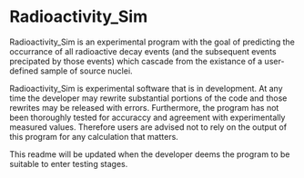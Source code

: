# Radioactivity_Sim 

Radioactivity_Sim is an experimental program with the goal of predicting the occurrance of all radioactive decay events (and the subsequent events precipated by those events) which cascade from the existance of a user-defined sample of source nuclei.

Radioactivity_Sim is experimental software that is in development.  At any time the developer may rewrite substantial portions of the code and those rewrites may be released with errors.  Furthermore, the program has not been thoroughly tested for accuraccy and agreement with experimentally measured values.  Therefore users are advised not to rely on the output of this program for any calculation that matters. 

This readme will be updated when the developer deems the program to be suitable to enter testing stages.


